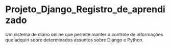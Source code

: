 # Projeto_Django_Registro_de_aprendizado
Um sistema de diário online que permite manter o controle de informações que adquiri sobre determinados assuntos sobre Django e Python.
